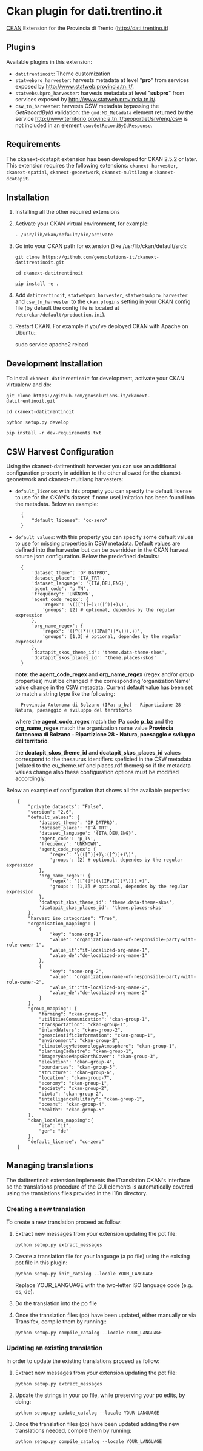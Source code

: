 # Ckan plugin for dati.trentino.it

[CKAN] Extension for the Provincia di Trento (http://dati.trentino.it)

[Ckan]: http://ckan.org

## Plugins

Available plugins in this extension:

- ``datitrentinoit``: Theme customization
- ``statwebpro_harvester``: harvests metadata at level "**pro**" from services exposed by http://www.statweb.provincia.tn.it/.
- ``statwebsubpro_harvester``: harvests metadata at level "**subpro**" from services exposed by http://www.statweb.provincia.tn.it/.
- ``csw_tn_harvester``: harvests CSW metadata bypassing the *GetRecordById* validation: the ``gmd:MD_Metadata`` element returned by the service http://www.territorio.provincia.tn.it/geoportlet/srv/eng/csw is not included in an element ``csw:GetRecordByIdResponse``.

## Requirements

The ckanext-dcatapit extension has been developed for CKAN 2.5.2 or later.
This extension requires the following extensions: ``ckanext-harvester``, ``ckanext-spatial``, ``ckanext-geonetwork``, ``ckanext-multilang`` e ``ckanext-dcatapit``.

## Installation

1. Installing all the other required extensions

2. Activate your CKAN virtual environment, for example:

     `. /usr/lib/ckan/default/bin/activate`
     
3. Go into your CKAN path for extension (like /usr/lib/ckan/default/src):

    `git clone https://github.com/geosolutions-it/ckanext-datitrentinoit.git`
    
    `cd ckanext-datitrentinoit`
    
    `pip install -e .`

4. Add ``datitrentinoit``, ``statwebpro_harvester``, ``statwebsubpro_harvester`` and ``csw_tn_harvester`` to the ``ckan.plugins`` setting in your CKAN config file (by default the config file is located at ``/etc/ckan/default/production.ini``).

5. Restart CKAN. For example if you've deployed CKAN with Apache on Ubuntu::

     sudo service apache2 reload

## Development Installation

To install `ckanext-datitrentinoit` for development, activate your CKAN virtualenv and do:

    git clone https://github.com/geosolutions-it/ckanext-datitrentinoit.git
    
    cd ckanext-datitrentinoit
    
    python setup.py develop

    pip install -r dev-requirements.txt

## CSW Harvest Configuration

Using the ckanext-datitrentinoit harvester you can use an additional configuration property in addition to the other allowed for the ckanext-geonetwork and ckanext-multilang harvesters:

* ``default_license``: with this property you can specify the default license to use for the CKAN's dataset if none useLimitation has been found into the metadata. Below an example:

        {
            "default_license": "cc-zero"
        }
	
* ``default_values``: with this property you can specify some default values to use for missing properties in CSW metadata. Default values are defined into the harvester but can be overridden in the CKAN harvest source json configuration. Below the predefined defaults:

		{
			'dataset_theme': 'OP_DATPRO',
			'dataset_place': 'ITA_TRT',
			'dataset_language': '{ITA,DEU,ENG}',
			'agent_code': 'p_TN',
			'frequency': 'UNKNOWN',
			'agent_code_regex': {
			    'regex': '\(([^)]+)\:([^)]+)\)',
			    'groups': [2] # optional, dependes by the regular expression
			},
			'org_name_regex': {
			    'regex': '([^(]*)(\(IPa[^)]*\))(.+)',
			    'groups': [1,3] # optional, dependes by the regular expression
			},
			'dcatapit_skos_theme_id': 'theme.data-theme-skos',
			'dcatapit_skos_places_id': 'theme.places-skos'
		}
	
	**note**:
		the **agent_code_regex** and **org_name_regex** (regex and/or group properties) must be changed if the corresponding 'organizationName'
		value change in the CSW metadata. Current default value has been set to match a string type like the following:

		Provincia Autonoma di Bolzano (IPa: p_bz) - Ripartizione 28 - Natura, paesaggio e sviluppo del territorio
		
	where the **agent_code_regex** match the IPa code **p_bz** and the **org_name_regex** match the organization name
	value **Provincia Autonoma di Bolzano - Ripartizione 28 - Natura, paesaggio e sviluppo del territorio**.
	
	the **dcatapit_skos_theme_id** and **dcatapit_skos_places_id** values correspond to the thesaurus identifiers speficied in the CSW metadata (related to the eu_theme.rdf and places.rdf themes) so if the metadata values change also these configuration options must be modified accordingly. 

Below an example of configuration that shows all the available properties:

        {
			"private_datasets": "False", 
			"version": "2.6",
	        "default_values": {
			    'dataset_theme': 'OP_DATPRO',
			    'dataset_place': 'ITA_TRT',
			    'dataset_language': '{ITA,DEU,ENG}',
			    'agent_code': 'p_TN',
			    'frequency': 'UNKNOWN',
			    'agent_code_regex': {
					'regex': '\(([^)]+)\:([^)]+)\)',
					'groups': [2] # optional, dependes by the regular expression
			    },
			    'org_name_regex': {
					'regex': '([^(]*)(\(IPa[^)]*\))(.+)',
					'groups': [1,3] # optional, dependes by the regular expression
			    },
			    'dcatapit_skos_theme_id': 'theme.data-theme-skos',
			    'dcatapit_skos_places_id': 'theme.places-skos'
	        },
			"harvest_iso_categories": "True",
			"organisation_mapping": [
				{
					"key": "nome-org-1",
					"value": "organization-name-of-responsible-party-with-role-owner-1",
					"value_it":"it-localized-org-name-1",
					"value_de":"de-localized-org-name-1"
				},
				{
					"key": "nome-org-2",
					"value": "organization-name-of-responsible-party-with-role-owner-2",
					"value_it":"it-localized-org-name-2",
					"value_de":"de-localized-org-name-2"
				}
			],
			"group_mapping": {
				"farming": "ckan-group-1", 
				"utilitiesCommunication": "ckan-group-1", 
				"transportation": "ckan-group-1", 
				"inlandWaters": "ckan-group-2", 
				"geoscientificInformation": "ckan-group-1", 
				"environment": "ckan-group-2", 
				"climatologyMeteorologyAtmosphere": "ckan-group-1", 
				"planningCadastre": "ckan-group-1", 
				"imageryBaseMapsEarthCover": "ckan-group-3", 
				"elevation": "ckan-group-4", 
				"boundaries": "ckan-group-5",
				"structure": "ckan-group-6", 
				"location": "ckan-group-7", 
				"economy": "ckan-group-1",
				"society": "ckan-group-2",
				"biota": "ckan-group-2",
				"intelligenceMilitary": "ckan-group-1",
				"oceans": "ckan-group-4",
				"health": "ckan-group-5"
			},
			"ckan_locales_mapping":{
				"ita": "it",
				"ger": "de"
			},
			"default_license": "cc-zero"
		}

## Managing translations

The datitrentinoit extension implements the ITranslation CKAN's interface so the translations procedure of the GUI elements is automatically covered using the translations files provided in the i18n directory. 

### Creating a new translation

To create a new translation proceed as follow:

1. Extract new messages from your extension updating the pot file:

     `python setup.py extract_messages`
     
2.  Create a translation file for your language (a po file) using the existing pot file in this plugin:

     `python setup.py init_catalog --locale YOUR_LANGUAGE`

     Replace YOUR_LANGUAGE with the two-letter ISO language code (e.g. es, de).
     
3. Do the translation into the po file

4. Once the translation files (po) have been updated, either manually or via Transifex, compile them by running::

     `python setup.py compile_catalog --locale YOUR_LANGUAGE`
     
### Updating an existing translation

In order to update the existing translations proceed as follow:

1. Extract new messages from your extension updating the pot file:

     `python setup.py extract_messages`
     
2. Update the strings in your po file, while preserving your po edits, by doing:

     `python setup.py update_catalog --locale YOUR-LANGUAGE`

3. Once the translation files (po) have been updated adding the new translations needed, compile them by running:

     `python setup.py compile_catalog --locale YOUR_LANGUAGE`
